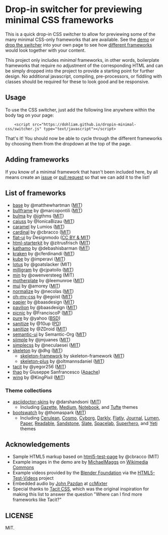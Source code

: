 # Drop-in switcher for previewing minimal CSS frameworks

This is a quick drop-in CSS switcher to allow for previewing some of the many minimal CSS-only frameworks that are available. See the [demo](https://dohliam.github.io/dropin-minimal-css) or [drop the switcher](#usage) into your own page to see how [different frameworks](#list-of-frameworks) would look together with your content.

This project only includes _minimal_ frameworks, in other words, boilerplate frameworks that require no adjustment of the corresponding HTML and can be simply dropped into the project to provide a starting point for further design. No additional javascript, compiling, pre-processors, or fiddling with classes should be required for these to look good and be responsive.

## Usage

To use the CSS switcher, just add the following line anywhere within the body tag on your page:

        <script src="https://dohliam.github.io/dropin-minimal-css/switcher.js" type="text/javascript"></script>

That's it! You should now be able to cycle through the different frameworks by choosing them from the dropdown at the top of the page.

## Adding frameworks

If you know of a minimal framework that hasn't been included here, by all means create an [issue](https://github.com/dohliam/dropin-minimal-css/issues) or [pull request](https://github.com/dohliam/dropin-minimal-css/pulls) so that we can add it to the list!

## List of frameworks
* [base](https://github.com/matthewhartman/base) by @matthewhartman ([MIT](https://github.com/matthewhartman/base#license))
* [bullframe](https://github.com/marcopontili/bullframe.css) by @marcopontili ([MIT](http://opensource.org/licenses/MIT))
* [bulma](https://github.com/jgthms/bulma) by @jgthms ([MIT](https://github.com/jgthms/bulma/blob/master/LICENSE))
* [caiuss](https://github.com/IonicaBizau/CaiuSS) by @IonicaBizau ([MIT](http://showalicense.com/?fullname=Ionic%C4%83%20Biz%C4%83u%20%3Cbizauionica%40gmail.com%3E%20(http%3A%2F%2Fionicabizau.net)&year=2015#license-mit))
* [caramel](https://github.com/lumios/caramel) by Lumios ([MIT](https://github.com/lumios/caramel/blob/master/LICENSE))
* [cardinal](https://github.com/cardinalcss/cardinalcss) by @cbracco ([MIT](https://github.com/cardinalcss/cardinalcss/blob/master/LICENSE.md))
* [flat-ui](https://github.com/designmodo/Flat-UI) by Designmodo ([CC BY & MIT](https://github.com/designmodo/Flat-UI#copyright-and-license))
* [html-starterkit](https://github.com/zitrusfrisch/HTML-StarterKit) by @zitrusfrisch ([MIT](https://github.com/zitrusfrisch/HTML-StarterKit#its-free))
* [kathamo](https://github.com/kathamo/Kathamo) by @debashisbarman ([MIT](https://github.com/kathamo/Kathamo/blob/master/LICENSE))
* [kraken](https://github.com/cferdinandi/kraken) by @cferdinandi ([MIT](https://github.com/cferdinandi/kraken/blob/master/LICENSE.md))
* [kube](https://github.com/imperavi/kube) by @imperavi ([MIT](https://github.com/imperavi/kube/blob/master/LICENSE))
* [lotus](https://github.com/goatslacker/lotus.css) by @goatslacker (MIT)
* [milligram](https://github.com/milligram/milligram) by @cjpatoilo ([MIT](http://cjpatoilo.mit-license.org/))
* [min](https://github.com/owenversteeg/min) by @owenversteeg (MIT)
* [motherplate](https://github.com/leemunroe/motherplate) by @leemunroe ([MIT](https://github.com/leemunroe/motherplate/blob/master/LICENSE))
* [mui](https://github.com/muicss/mui) by @amorey ([MIT](https://github.com/muicss/mui/blob/master/LICENSE.txt))
* [normalize](https://github.com/necolas/normalize.css) by @necolas ([MIT](https://github.com/necolas/normalize.css/blob/master/LICENSE.md))
* [oh-my-css](https://github.com/egoist/oh-my-css) by @egoist ([MIT](https://github.com/egoist/oh-my-css/blob/gh-pages/LICENSE))
* [papier](https://github.com/alexanderGugel/papier) by @baasdesign ([MIT](https://github.com/alexanderGugel/papier/blob/master/LICENSE.md))
* [pavilion](https://github.com/getpavilion/pavilion) by @baasdesign ([MIT](https://github.com/getpavilion/pavilion/blob/master/license))
* [picnic](https://github.com/picnicss/picnic) by @FranciscoP ([MIT](https://github.com/picnicss/picnic/blob/master/LICENSE))
* [pure](https://github.com/yahoo/pure/) by @yahoo ([BSD](https://github.com/yahoo/pure/blob/master/LICENSE.md))
* [sanitize](https://github.com/10up/sanitize.css) by @10up ([PD](https://github.com/10up/sanitize.css/blob/master/LICENSE.md))
* [sanitize](https://github.com/ZDroid/sanitize.css) by @ZDroid ([MIT](https://github.com/ZDroid/sanitize.css/blob/master/LICENSE.md))
* [semantic-ui](https://github.com/semantic-org/semantic-ui) by Semantic-Org ([MIT](https://github.com/Semantic-Org/Semantic-UI/blob/master/LICENSE.md))
* [siimple](https://github.com/siimple/siimple) by @jmjuanes ([MIT](https://github.com/siimple/siimple/blob/master/LICENSE.md))
* [simplecss](https://github.com/neculaesei/simplecss) by @neculaesei ([MIT](http://opensource.org/licenses/mit-license.php))
* [skeleton](https://github.com/dhg/Skeleton) by @dhg ([MIT](https://github.com/dhg/Skeleton/blob/master/LICENSE.md))
  * [skeleton-framework](https://github.com/skeleton-framework/skeleton-framework) by skeleton-framework ([MIT](https://github.com/skeleton-framework/skeleton-framework/blob/master/LICENSE))
  * [skeleton-plus](https://github.com/oltmannsdaniel/skeleton-plus) by @oltmannsdaniel ([MIT](https://github.com/oltmannsdaniel/skeleton-plus/blob/master/LICENSE))
* [tacit](https://github.com/yegor256/tacit) by @yegor256 ([MIT](https://github.com/yegor256/tacit/blob/master/LICENSE))
* [thao](https://github.com/ThaoFramework/Thao/) by Giuseppe Sanfrancesco ([Apache](http://www.apache.org/licenses/LICENSE-2.0))
* [wing](https://github.com/KingPixil/wing/) by @KingPixil ([MIT](https://github.com/KingPixil/wing/blob/master/LICENSE))

### Theme collections

* [asciidoctor-skins](https://github.com/darshandsoni/asciidoctor-skins) by @darshandsoni ([MIT](https://github.com/darshandsoni/asciidoctor-skins/blob/gh-pages/LICENSE))
  * Including [Gazette](https://darshandsoni.com/asciidoctor-skins/?gazette), [Medium](https://darshandsoni.com/asciidoctor-skins/?medium), [Notebook](https://darshandsoni.com/asciidoctor-skins/?notebook), and [Tufte](https://darshandsoni.com/asciidoctor-skins/?tufte) themes
* [bootswatch](https://github.com/thomaspark/bootswatch/) by @thomaspark ([MIT](https://github.com/thomaspark/bootswatch/blob/gh-pages/LICENSE))
  * Including [Cerulean](https://bootswatch.com/cerulean/), [Cosmo](https://bootswatch.com/cosmo/), [Cyborg](https://bootswatch.com/cyborg/), [Darkly](https://bootswatch.com/darkly/), [Flatly](https://bootswatch.com/flatly/), [Journal](https://bootswatch.com/journal/), [Lumen](https://bootswatch.com/lumen/), [Paper](https://bootswatch.com/paper/), [Readable](https://bootswatch.com/readable/), [Sandstone](https://bootswatch.com/sandstone/), [Slate](https://bootswatch.com/slate/), [Spacelab](https://bootswatch.com/spacelab/), [Superhero](https://bootswatch.com/superhero/), and [Yeti](https://bootswatch.com/yeti/) themes

## Acknowledgements

* Sample HTML5 markup based on [html5-test-page](https://github.com/cbracco/html5-test-page) by @cbracco (MIT)
* Example images in the demo are by [MichaelMaggs](https://commons.wikimedia.org/wiki/User:MichaelMaggs) on [Wikimedia Commons](https://commons.wikimedia.org)
* Example videos provided by the [Blender Foundation](https://peach.blender.org/) via the [HTML5-Test-Videos](https://github.com/benhosmer/HTML5-Test-Videos) project
* Embedded audio by [John Pazdan](http://ccmixter.org/files/flatwound/14476) at [ccMixter](http://ccmixter.org/files/flatwound/14476)
* Special thanks to [Tacit CSS](https://github.com/yegor256/tacit), which was the original inspiration for making this list to answer the question "Where can I find more frameworks like Tacit?"

## LICENSE

MIT.
